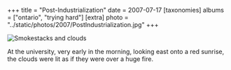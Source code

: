 +++
title = "Post-Industrialization"
date = 2007-07-17
[taxonomies]
albums = ["ontario", "trying hard"]
[extra]
photo = "../static/photos/2007/PostIndustrialization.jpg"
+++

![Smokestacks and clouds](/photos/2007/PostIndustrialization.jpg "Imaging how much pollution a non-educational facility puts out!")

At the university, very early in the morning, looking east onto a red sunrise, the clouds were lit as if they were over a huge fire.
